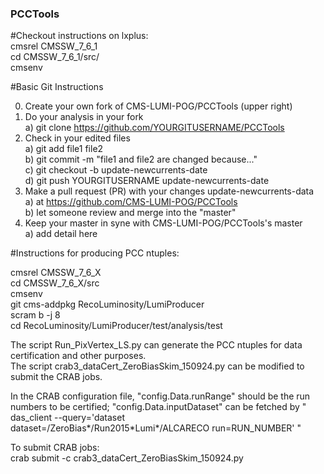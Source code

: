 ### PCCTools
#Checkout instructions on lxplus:  
cmsrel CMSSW_7_6_1  
cd CMSSW_7_6_1/src/  
cmsenv  
  
  
#Basic Git Instructions

0. Create your own fork of CMS-LUMI-POG/PCCTools (upper right)
1. Do your analysis in your fork  
  a) git clone https://github.com/YOURGITUSERNAME/PCCTools
2. Check in your edited files  
  a) git add file1 file2  
  b) git commit -m "file1 and file2 are changed because..."  
  c) git checkout -b update-newcurrents-date  
  d) git push YOURGITUSERNAME update-newcurrents-date
3. Make a pull request (PR) with your changes update-newcurrents-data  
  a) at https://github.com/CMS-LUMI-POG/PCCTools  
  b) let someone review and merge into the "master"
4. Keep your master in syne with CMS-LUMI-POG/PCCTools's master  
  a) add detail here  
  
  
#Instructions for producing PCC ntuples:

cmsrel CMSSW_7_6_X  
cd CMSSW_7_6_X/src  
cmsenv  
git cms-addpkg RecoLuminosity/LumiProducer  
scram b -j 8  
cd RecoLuminosity/LumiProducer/test/analysis/test  

The script Run_PixVertex_LS.py can generate the PCC ntuples for data certification and other purposes.  
The script crab3_dataCert_ZeroBiasSkim_150924.py can be modified to submit the CRAB jobs.

In the CRAB configuration file, "config.Data.runRange" should be the run numbers to be certified; "config.Data.inputDataset" can be fetched by " das_client --query='dataset dataset=/ZeroBias\*/Run2015\*Lumi\*/ALCARECO run=RUN_NUMBER' " 


To submit CRAB jobs:  
crab submit -c crab3_dataCert_ZeroBiasSkim_150924.py
